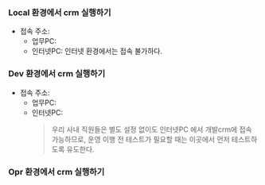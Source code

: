 
### Local 환경에서 crm 실행하기


- 접속 주소:
    - 업무PC:
    - 인터넷PC: 인터넷 환경에서는 접속 불가하다.



### Dev 환경에서 crm 실행하기

- 접속 주소:
    - 업무PC:
    - 인터넷PC:
        > 우리 사내 직원들은 별도 설정 없이도 인터넷PC 에서 개발crm에 접속 가능하므로, 운영 이행 전 테스트가 필요할 때는 이곳에서 먼저 테스트하도록 유도한다.

### Opr 환경에서 crm 실행하기


